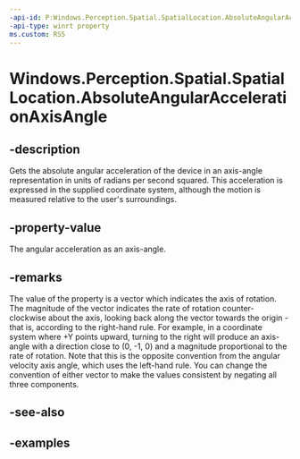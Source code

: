 ```yaml
---
-api-id: P:Windows.Perception.Spatial.SpatialLocation.AbsoluteAngularAccelerationAxisAngle
-api-type: winrt property
ms.custom: RS5
---
```


<!-- Property syntax.
public Vector3 AbsoluteAngularAccelerationAxisAngle { get; }
-->

# Windows.Perception.Spatial.SpatialLocation.AbsoluteAngularAccelerationAxisAngle

## -description
Gets the absolute angular acceleration of the device in an axis-angle representation in units of radians per second squared. This acceleration is expressed in the supplied coordinate system, although the motion is measured relative to the user's surroundings.

## -property-value
The angular acceleration as an axis-angle.

## -remarks
The value of the property is a vector which indicates the axis of rotation. The magnitude of the vector indicates the rate of rotation counter-clockwise about the axis, looking back along the vector towards the origin - that is, according to the right-hand rule. For example, in a coordinate system where +Y points upward, turning to the right will produce an axis-angle with a direction close to (0, -1, 0) and a magnitude proportional to the rate of rotation. Note that this is the opposite convention from the angular velocity axis angle, which uses the left-hand rule. You can change the convention of either vector to make the values consistent by negating all three components.

## -see-also

## -examples

